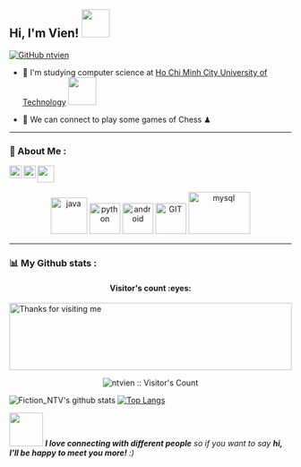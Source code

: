 <h2> Hi, I'm Vien! <img src="https://media.giphy.com/media/mGcNjsfWAjY5AEZNw6/giphy.gif" width="50"></h2>

[![GitHub ntvien](https://img.shields.io/github/followers/ntvien?label=follow&style=social)](https://github.com/ntvien)

- 🏦 I'm studying computer science at [Ho Chi Minh City University of Technology](https://www.hcmut.edu.vn/vi) <img src="https://media.giphy.com/media/fYSnHlufseco8Fh93Z/giphy.gif" width="50">      
<!-- - 💻 I use daily **.py**, **.sql** -->
<!--  - 🌱 I’m currently learning docker and kubernetes -->
<!--  - 💬 Talk to me about cricket, python (both of these are not any kind of insect or animals), silicon valley & startups  -->
<!--  - 📝 I regulary write technical articles on [hashnode](https://apoorvtyagi.tech/) & [dev.to](https://dev.to/apoorvtyagi)
- ⚡ Fun fact: Je connais un peu le français -->
- 👯 We can connect to play some games of Chess ♟

---
### 🤵 About Me :

<a href="https://www.facebook.com/fiction.ntv/"><img align="left" alt="Vien Nguyen | Facebook" width="22px" src="https://raw.githubusercontent.com/peterthehan/peterthehan/master/assets/facebook.svg" />
</a>

<a href="https://www.youtube.com/channel/UCsXXYMQKcEyRaO7-RoEkoYg"><img align="left" alt="Fiction_NTV | Youtube" width="22px" src="https://raw.githubusercontent.com/peterthehan/peterthehan/master/assets/youtube.svg" />
</a>

<a href="https://www.instagram.com/nt_vien/"><img height="30" src="https://github.com/WaylonWalker/WaylonWalker/blob/main/icon/instagram.jpg?raw=true"></a>&nbsp;&nbsp;





<p align="center">
      <img src="https://www.vectorlogo.zone/logos/java/java-icon.svg" alt="java" width="65" height="65"/> 
      <img src="https://www.vectorlogo.zone/logos/python/python-icon.svg" alt="python" width="55" height="55"/>
      <!-- <img src="https://www.vectorlogo.zone/logos/springio/springio-icon.svg" alt="spring" width="55" height="55"/>
      <img src="https://www.vectorlogo.zone/logos/docker/docker-icon.svg" alt="docker" width="85" height="70"/> 
      <img src="https://www.vectorlogo.zone/logos/kubernetes/kubernetes-icon.svg" alt="kubernetes" width="55" height="55"/> -->
      <img src="https://www.vectorlogo.zone/logos/android/android-icon.svg" alt="android" width="55" height="55"/>
      <!--<img src="https://www.vectorlogo.zone/logos/jupyter/jupyter-icon.svg" alt="IPYNB" width="55" height="55"/> 
      <img src="https://www.vectorlogo.zone/logos/microsoft_azure/microsoft_azure-icon.svg" alt="azure" width="55" height="55"/>  -->
      <img src="https://www.vectorlogo.zone/logos/git-scm/git-scm-icon.svg" alt="GIT" width="55" height="55"/>
      <img src="https://www.vectorlogo.zone/logos/mysql/mysql-ar21.svg" alt="mysql" width="110" height="75"/> 
</p>

---
### 📊 My Github stats :

<h4 align="center">Visitor's count :eyes:</h4>

<img height="120" alt="Thanks for visiting me" width="100%" src="https://raw.githubusercontent.com/BrunnerLivio/brunnerlivio/master/images/marquee.svg" />
<br />
<p align="center"><img src="https://profile-counter.glitch.me/{ntvien}/count.svg" alt="ntvien :: Visitor's Count" /></p>

![Fiction_NTV's github stats](https://github-readme-stats.vercel.app/api?username=ntvien&show_icons=true&title_color=ffc857&icon_color=8ac926&text_color=daf7dc&bg_color=151515&hide=["stars"])
[![Top Langs](https://github-readme-stats.vercel.app/api/top-langs/?username=ntvien&layout=compact&text_color=daf7dc&bg_color=151515)](https://github.com/anuraghazra/github-readme-stats)


<img src="https://media.giphy.com/media/LnQjpWaON8nhr21vNW/giphy.gif" width="60"> <em><b>I love connecting with different people</b> so if you want to say <b>hi, I'll be happy to meet you more!</b> :)</em>





<!--
**ntvien/ntvien** is a ✨ _special_ ✨ repository because its `README.md` (this file) appears on your GitHub profile.

Here are some ideas to get you started:

- 🔭 I’m currently working on ...
- 🌱 I’m currently learning ...
- 👯 I’m looking to collaborate on ...
- 🤔 I’m looking for help with ...
- 💬 Ask me about ...
- 📫 How to reach me: ...
- 😄 Pronouns: ...
- ⚡ Fun fact: ...
-->
